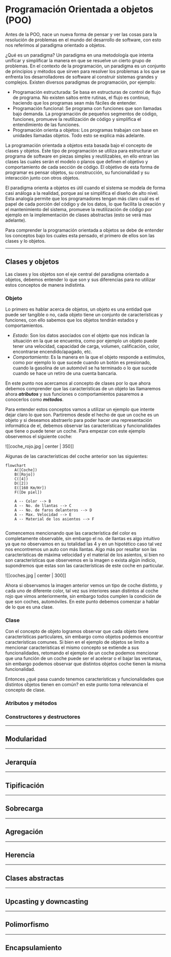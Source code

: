 # Programación Orientada a objetos (POO)

Antes de la POO, nace un nueva forma de pensar y ver las cosas para la resolución de problemas en el mundo del desarrollo de software, con esto nos referimos al paradigma orientado a objetos.

¿Qué es un paradigma? Un paradigma en una metodología que intenta unificar y simplificar la manera en que se resuelve un cierto grupo de problemas. En el contexto de la programación, un paradigma es un conjunto de principios y métodos que sirven para resolver los problemas a los que se enfrenta los desarrolladores de software al construir sistemas grandes y complejos. Existen diversos paradigmas de programación, por ejemplo:

* Programación estructurada: Se basa en estructuras de control de flujo de programa. No existen saltos entre rutinas, el flujo es continuo, haciendo que los programas sean más fáciles de entender.
* Programación funcional: Se programa con funciones que son llamadas bajo demanda. La programación de pequeños segmentos de código, funciones, promueve la reutilización de código y simplifica el entendimiento de las funciones. 
* Programación orienta a objetos: Los programas trabajan con base en unidades llamadas objetos. Todo esto se explica más adelante.

La programación orientada a objetos esta basada bajo el concepto de clases y objetos. Este tipo de programación se utiliza para estructurar un programa de software en piezas simples y reutilizables, en ello entran las clases las cuales serán el modelo o planos que definen el objetivo y comportamiento de cada sección de código. El objetivo de esta forma de programar es pensar objetos, su construcción, su funcionalidad y su interacción junto con otros objetos.

El paradigma orienta a objetos es útil cuando el sistema se modela de forma casi análoga a la realidad, porque así se simplifica el diseño de alto nivel. Esta analogía permite que los programadores tengan más claro cuál es el papel de cada porción del código y de los datos, lo que facilita la creación y el mantenimiento del sistema, promueve la reutilización de código por ejemplo en la implementación de clases abstractas (esto se verá mas adelante).

Para comprender la programación orientada a objetos se debe de entender los conceptos bajo los cuales esta pensado, el primero de ellos son las clases y lo objetos.

---
## Clases y objetos

Las clases y los objetos son el eje central del paradigma orientado a objetos, debemos entender lo que son y sus diferencias para no utilizar estos conceptos de manera indistinta.

### Objeto

Lo primero es hablar acerca de objetos, un objeto es una entidad que puede ser tangible o no, cada objeto tiene un conjunto de características y funciones, con ello sabemos que los objetos tendrán estados y comportamientos.

* _Estado_: Son los datos asociados con el objeto que nos indican la situación en la que se encuentra, como por ejemplo un objeto puede tener una velocidad, capacidad de carga, volumen, calificación, color, encontrarse encendido/apagado, etc.
* _Comportamiento_: Es la manera en la que el objeto responde a estímulos, como por ejemplo lo que sucede cuando un botón es presionado, cuando la gasolina de un automóvil se ha terminado o lo que sucede cuando se hace un retiro de una cuenta bancaria.

En este punto nos acercamos al concepto de clases por lo que ahora debemos comprender que las características de un objeto las llamaremos ahora ___atributos___ y sus funciones o comportamientos pasaremos a conocerlos como ___métodos___.

Para entender estos conceptos vamos a utilizar un ejemplo que intente dejar claro lo que son. Partiremos desde el hecho de que un coche es un objeto y si deseamos abstraerlo para poder hacer una representación informática de el, debemos observar las características y funcionalidades que tiene o puede tener un coche. Para empezar con este ejemplo observemos el siguiente coche:

![[coche_rojo.jpg | center | 350]]

Algunas de las características del coche anterior son las siguientes:

```mermaid
flowchart
	A([Coche])
	B([Rojo])
	C([4])
	D([2])
	E([160 Km/Hr])
	F([De piel])

	A -- Color --> B
	A -- No. de llantas --> C
	A -- No. de faros delanteros --> D
	A -- Max. Velocidad --> E
	A -- Material de los asientos --> F
	
```

Comencemos mencionando que las característica del color es completamente observable, sin embargo el no. de llantas es algo intuitivo ya que no observamos en su totalidad las 4 y en un hipotético caso tal vez nos encontremos un auto con más llantas. Algo más por resaltar son las características de máxima velocidad y el material de los asientos, si bien no son características que observemos en la imagen o exista algún indicio, supondremos que estas son las características de este coche en particular.

![[coches.jpg | center | 300]]

Ahora si observamos la imagen anterior vemos un tipo de coche distinto, y cada uno de diferente color, tal vez sus interiores sean distintos al coche rojo que vimos anteriormente, sin embargo todos cumplen la condición de que son coches, automóviles. En este punto debemos comenzar a hablar de lo que es una clase.

### Clase

Con el concepto de objeto logramos observar que cada objeto tiene características particulares, sin embargo como objetos podemos encontrar características comunes. Si bien en el ejemplo de objetos se limito a mencionar características el mismo concepto se extiende a sus funcionalidades, retomando el ejemplo de un coche podemos mencionar que una función de un coche puede ser el acelerar o el bajar las ventanas, sin embargo podemos observar que distintos objetos coche tienen la misma funcionalidad.

Entonces ¿qué pasa cuando tenemos características y funcionalidades que distintos objetos tienen en común? en este punto toma relevancia el concepto de clase.




### Atributos y métodos

### Constructores y destructores

---
## Modularidad


---
## Jerarquía


---
## Tipificación


---
## Sobrecarga


---
## Agregación


---
## Herencia


---
## Clases abstractas


---
## Upcasting y downcasting


---
## Polimorfismo


---
## Encapsulamiento
